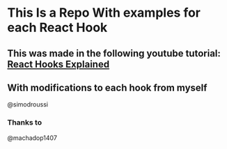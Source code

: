# This Is a Repo With examples for each React Hook

## This was made in the following youtube tutorial: [React Hooks Explained](https://youtu.be/LlvBzyy-558)

## With modifications to each hook from myself 
@simodroussi

### Thanks to 
@machadop1407
